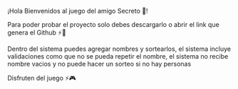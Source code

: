 ¡Hola Bienvenidos al juego del amigo Secreto 🤫!

Para poder probar el proyecto solo debes descargarlo o abrir el link que genera el Github ⚡👾

Dentro del sistema puedes agregar nombres y sortearlos, el sistema incluye validaciones como que no se pueda repetir el nombre, el sistema no recibe nombre vacios y no puede hacer un sorteo si no hay personas

Disfruten del juego ⚡🎮

